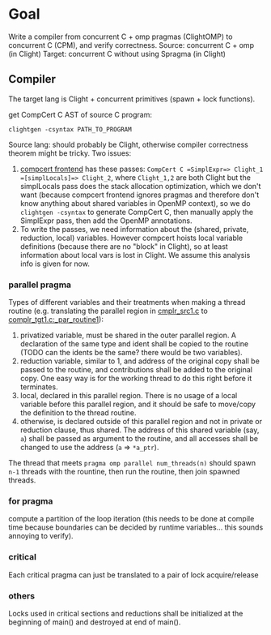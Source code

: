 # Goal
Write a compiler from concurrent C + omp pragmas (ClightOMP) to concurrent C (CPM), and verify correctness.
Source: concurrent C + omp (in Clight)
Target: concurrent C without using Spragma (in Clight)

## Compiler
The target lang is Clight + concurrent primitives (spawn + lock functions).

get CompCert C AST of source C program:
```[bash]
clightgen -csyntax PATH_TO_PROGRAM
```

Source lang: should probably be Clight, otherwise compiler correctness theorem might be tricky. Two issues:

1. [compcert frontend](https://compcert.org/doc/) has these passes: `CompCert C =SimplExpr=> Clight_1 =[simplLocals]=> Clight_2`,
where `Clight_1,2` are both Clight but the simplLocals pass does the stack allocation optimization, which we don't want (because compcert frontend ignores pragmas and therefore don't know anything about shared variables in OpenMP context), so we do `clightgen -csyntax` to generate CompCert C, then manually apply the SimplExpr pass, then add the OpenMP annotations.
1. To write the passes, we need information about the (shared, private, reduction, local) variables. However compcert hoists local variable definitions (because there are no "block" in Clight), so at least information about local vars is lost in Clight. We assume this analysis info is given for now.

### parallel pragma
Types of different variables and their treatments when making a thread routine (e.g. translating the parallel region in [cmplr_src1.c](./cmplr_src1.c) to [complr_tgt1.c:_par_routine1](./cmplr_tgt1.c)):

1. privatized variable, must be shared in the outer parallel region. A declaration of the same type and ident shall be copied to the routine (TODO can the idents be the same? there would be two variables).
2. reduction variable, similar to 1, and address of the original copy shall be passed to the routine, and contributions shall be added to the original copy. One easy way is for the working thread to do this right before it terminates.
3. local, declared in this parallel region. There is no usage of a local variable before this parallel region, and it should be safe to move/copy the definition to the thread routine.  
4. otherwise, is declared outside of this parallel region and not in private or reduction clause, thus shared. The address of this shared variable (say, `a`) shall be passed as argument to the routine, and all accesses shall be changed to use the address (`a` => `*a_ptr`).

The thread that meets `pragma omp parallel num_threads(n)` should spawn `n-1` threads with the rountine, then run the routine, then join spawned threads.

### for pragma
compute a partition of the loop iteration (this needs to be done at compile time because boundaries can be decided by runtime variables... this sounds annoying to verify).

### critical
Each critical pragma can just be translated to a pair of lock acquire/release

### others
Locks used in critical sections and reductions shall be initialized at the beginning of main() and destroyed at end of main().
